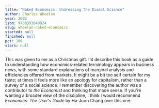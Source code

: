 ```yaml
---
title: "Naked Economics: Undressing the Dismal Science"
author: Charles Wheelan
year: 2002
isbn: 9780393049824
slug: wheelan-naked-economics
started: null
finished: null
pct: 100
stars: null
---
```


This was given to me as a Christmas gift. I'd describe this book as a guide to understanding how economics-related terminology appears in business news, with some standard explanations of marginal analysis and efficiencies offered from markets. It might be a bit too self certain for my taste; at times it feels more like an apology for capitalism, rather than a survey of a social science. I remember discovering the author was a contributor to <em>the Economist</em> and thinking that made sense. If you're wanting a broader view of the discipline, I think I would recommend <em>Economics: The User's Guide</em> by Ha-Joon Chang over this one.
